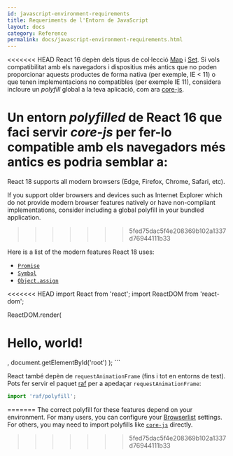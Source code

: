 ```yaml
---
id: javascript-environment-requirements
title: Requeriments de l'Entorn de JavaScript
layout: docs
category: Reference
permalink: docs/javascript-environment-requirements.html
---
```


<<<<<<< HEAD
React 16 depèn dels tipus de col·lecció [Map](https://developer.mozilla.org/en-US/docs/Web/JavaScript/Reference/Global_Objects/Map) i [Set](https://developer.mozilla.org/en-US/docs/Web/JavaScript/Reference/Global_Objects/Set). Si vols compatibilitat amb els navegadors i dispositius més antics que no poden proporcionar aquests productes de forma nativa (per exemple, IE < 11) o que tenen implementacions no compatibles (per exemple IE 11), considera incloure un *polyfill* global a la teva aplicació, com ara [core-js](https:github.com/zloirock/core-js).

Un entorn *polyfilled* de React 16 que faci servir *core-js* per fer-lo compatible amb els navegadors més antics es podria semblar a:
=======
React 18 supports all modern browsers (Edge, Firefox, Chrome, Safari, etc).

If you support older browsers and devices such as Internet Explorer which do not provide modern browser features natively or have non-compliant implementations, consider including a global polyfill in your bundled application.
>>>>>>> 5fed75dac5f4e208369b102a1337d76944111b33

Here is a list of the modern features React 18 uses:
- [`Promise`](https://developer.mozilla.org/en-US/docs/Web/JavaScript/Reference/Global_Objects/Promise)
- [`Symbol`](https://developer.mozilla.org/en-US/docs/Web/JavaScript/Reference/Global_Objects/Symbol)
- [`Object.assign`](https://developer.mozilla.org/en-US/docs/Web/JavaScript/Reference/Global_Objects/Object/assign)

<<<<<<< HEAD
import React from 'react';
import ReactDOM from 'react-dom';

ReactDOM.render(
  <h1>Hello, world!</h1>,
  document.getElementById('root')
);
```

React també depèn de `requestAnimationFrame` (fins i tot en entorns de test). 
Pots fer servir el paquet [raf](https://www.npmjs.com/package/raf) per a apedaçar `requestAnimationFrame`:

```js
import 'raf/polyfill';
```
=======
The correct polyfill for these features depend on your environment. For many users, you can configure your [Browserlist](https://github.com/browserslist/browserslist) settings. For others, you may need to import polyfills like [`core-js`](https://github.com/zloirock/core-js) directly.
>>>>>>> 5fed75dac5f4e208369b102a1337d76944111b33
